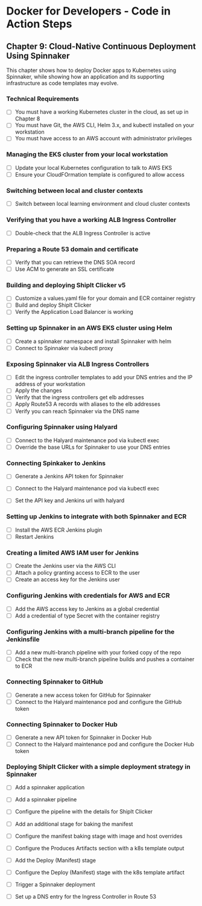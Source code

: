 # Docker for Developers - Code in Action Steps

## Chapter 9: Cloud-Native Continuous Deployment Using Spinnaker
This chapter shows how to deploy Docker apps to Kubernetes using Spinnaker, while
showing how an application and its supporting infrastructure as code templates may
evolve.

### Technical Requirements
- [ ] You must have a working Kubernetes cluster in the cloud, as set up in Chapter 8
- [ ] You must have Git, the AWS CLI, Helm 3.x, and kubectl installed on your workstation
- [ ] You must have access to an AWS account with administrator privileges

### Managing the EKS cluster from your local workstation
- [ ] Update your local Kubernetes configuration to talk to AWS EKS
- [ ] Ensure your CloudFOrmation template is configured to allow access

### Switching between local and cluster contexts
- [ ] Switch between local learning environment and cloud cluster contexts

### Verifying that you have a working ALB Ingress Controller
- [ ] Double-check that the ALB Ingress Controller is active

### Preparing a Route 53 domain and certificate
- [ ] Verify that you can retrieve the DNS SOA record
- [ ] Use ACM to generate an SSL certificate

### Building and deploying ShipIt Clicker v5
- [ ] Customize a values.yaml file for your domain and ECR container registry
- [ ] Build and deploy ShipIt Clicker
- [ ] Verify the Application Load Balancer is working

### Setting up Spinnaker in an AWS EKS cluster using Helm
- [ ] Create a spinnaker namespace and install Spinnaker with helm
- [ ] Connect to Spinnaker via kubectl proxy

### Exposing Spinnaker via ALB Ingress Controllers
- [ ] Edit the ingress controller templates to add your DNS entries and the IP address of your workstation
- [ ] Apply the changes
- [ ] Verify that the ingress controllers get elb addresses
- [ ] Apply Route53 A records with aliases to the elb addresses
- [ ] Verify you can reach Spinnaker via the DNS name

### Configuring Spinnaker using Halyard
- [ ] Connect to the Halyard maintenance pod via kubectl exec
- [ ] Override the base URLs for Spinnaker to use your DNS entries

### Connecting Spinkaker to Jenkins
- [ ] Generate a Jenkins API token for Spinnaker
- [ ] Connect to the Halyard maintenance pod via kubectl exec
- [ ] Set the API key and Jenkins url with halyard


### Setting up Jenkins to integrate with both Spinnaker and ECR
- [ ] Install the AWS ECR Jenkins plugin
- [ ] Restart Jenkins

### Creating a limited AWS IAM user for Jenkins
- [ ] Create the Jenkins user via the AWS CLI 
- [ ] Attach a policy granting access to ECR to the user
- [ ] Create an access key for the Jenkins user

### Configuring Jenkins with credentials for AWS and ECR
- [ ] Add the AWS access key to Jenkins as a global credential
- [ ] Add a credential of type Secret with the container registry

### Configuring Jenkins with a multi-branch pipeline for the Jenkinsfile
- [ ] Add a new multi-branch pipeline with your forked copy of the repo
- [ ] Check that the new multi-branch pipeline builds and pushes a container to ECR

### Connecting Spinnaker to GitHub
- [ ] Generate a new access token for GitHub for Spinnaker
- [ ] Connect to the Halyard maintenance pod and configure the GitHub token

### Connecting Spinnaker to Docker Hub
- [ ] Generate a new API token for Spinnaker in Docker Hub
- [ ] Connect to the Halyard maintenance pod and configure the Docker Hub token

### Deploying ShipIt Clicker with a simple deployment strategy in Spinnaker
- [ ] Add a spinnaker application
- [ ] Add a spinnaker pipeline
- [ ] Configure the pipeline with the details for ShipIt Clicker
- [ ] Add an additional stage for baking the manifest
- [ ] Configure the manifest baking stage with image and host overrides
- [ ] Configure the Produces Artifacts section with a k8s template output
- [ ] Add the Deploy (Manifest) stage
- [ ] Configure the Deploy (Manifest) stage with the k8s template artifact
- [ ] Trigger a Spinnaker deployment
- [ ] Set up a DNS entry for the Ingress Controller in Route 53 


